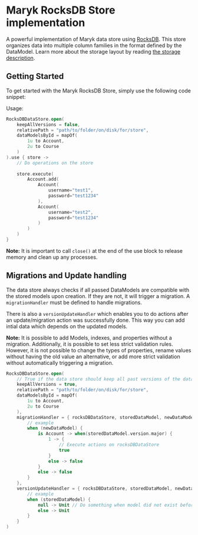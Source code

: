 # Maryk RocksDB Store implementation

A powerful implementation of Maryk data store using [RocksDB](https://rocksdb.org). 
This store organizes data into multiple column families in the format defined by the DataModel.
Learn more about the storage layout by reading [the storage description](documentation/storage.md).

## Getting Started

To get started with the Maryk RocksDB Store, simply use the following code snippet:

Usage:
```kotlin
RocksDBDataStore.open(
    keepAllVersions = false,
    relativePath = "path/to/folder/on/disk/for/store", 
    dataModelsById = mapOf(
        1u to Account,
        2u to Course
    )
).use { store ->
    // Do operations on the store
    
    store.execute(
        Account.add(
            Account(
                username="test1",
                password="test1234"
            ),
            Account(
                username="test2",
                password="test1234"
            )
        )
    )
}
```

**Note:** It is important to call `close()` at the end of the use block to release memory and clean up any processes.

## Migrations and Update handling

The data store always checks if all passed DataModels are compatible with the stored models upon creation. 
If they are not, it will trigger a migration. A `migrationHandler` must be defined to handle migrations.

There is also a `versionUpdateHandler` which enables you to do actions after an update/migration action
was successfully done. This way you can add intial data which depends on the updated models.

**Note:** It is possible to add Models, indexes, and properties without a migration. Additionally, it is possible 
to set less strict validation rules. However, it is not possible to change the types of properties, rename values 
without having the old value an alternative, or add more strict validation without automatically triggering a migration.

```kotlin
RocksDBDataStore.open(
    // True if the data store should keep all past versions of the data
    keepAllVersions = true,
    relativePath = "path/to/folder/on/disk/for/store", 
    dataModelsById = mapOf(
        1u to Account,
        2u to Course
    ),
    migrationHandler = { rocksDBDataStore, storedDataModel, newDataModel ->
        // example 
        when (newDataModel) {
            is Account -> when(storedDataModel.version.major) {
                1 -> {
                    // Execute actions on rocksDBDataStore
                    true
                }
                else -> false
            }
            else -> false
        }
    },
    versionUpdateHandler = { rocksDBDataStore, storedDataModel, newDataModel ->
        // example 
        when (storedDataModel) {
            null -> Unit // Do something when model did not exist before
            else -> Unit
        }
    }
)
```
